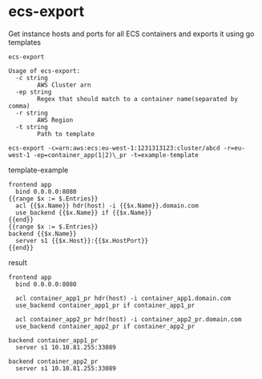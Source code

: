 # ecs-export

Get instance hosts and ports for all ECS containers and exports it using go templates

`ecs-export`

```
Usage of ecs-export:
  -c string
    	AWS Cluster arn
  -ep string
    	Regex that should match to a container name(separated by comma)
  -r string
    	AWS Region
  -t string
    	Path to template
```

`ecs-export -c=arn:aws:ecs:eu-west-1:1231313123:cluster/abcd -r=eu-west-1 -ep=container_app(1|2)\_pr -t=example-template`

template-example

```
frontend app
  bind 0.0.0.0:8080
{{range $x := $.Entries}}
  acl {{$x.Name}} hdr(host) -i {{$x.Name}}.domain.com
  use_backend {{$x.Name}} if {{$x.Name}}
{{end}}
{{range $x := $.Entries}}
backend {{$x.Name}}
  server s1 {{$x.Host}}:{{$x.HostPort}}
{{end}}
```

result

```
frontend app
  bind 0.0.0.0:8080

  acl container_app1_pr hdr(host) -i container_app1.domain.com
  use_backend container_app1_pr if container_app1_pr

  acl container_app2_pr hdr(host) -i container_app2_pr.domain.com
  use_backend container_app2_pr if container_app2_pr

backend container_app1_pr
  server s1 10.10.81.255:33089

backend container_app2_pr
  server s1 10.10.81.255:33089
```
